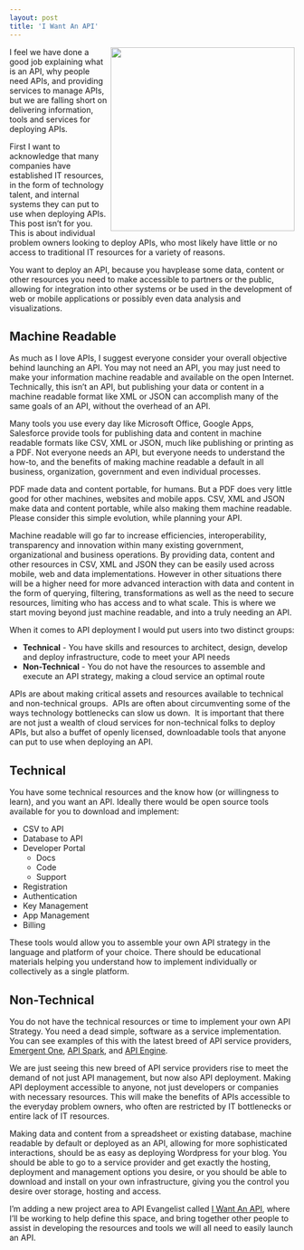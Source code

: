 ```yaml
---
layout: post
title: 'I Want An API'
---
```

<p><a title="I Want An API" href="http://iwantanapi.apievangelist.com/" target="_blank"><img src="https://s3.amazonaws.com/kinlane-productions/api-evangelist/tag-cloud-i-want-api.png" alt="" width="325" align="right" /></a></p>
<p>I feel we have done a good job explaining what is an API, why people need APIs, and providing services to manage APIs, but we are falling short on delivering information, tools and services for deploying APIs.</p>
<p>First I want to acknowledge that many companies have established IT resources, in the form of technology talent, and internal systems they can put to use when deploying APIs.  This post isn&rsquo;t for you.  This is about individual problem owners looking to deploy APIs, who most likely have little or no access to traditional IT resources for a variety of reasons.</p>
<p>You want to deploy an API, because you havplease some data, content or other resources you need to make accessible to partners or the public, allowing for integration into other systems or be used in the development of web or mobile applications or possibly even data analysis and visualizations.</p>
<h2>Machine Readable</h2>
<p>As much as I love APIs, I suggest everyone consider your overall objective behind launching an API.  You may not need an API, you may just need to make your information machine readable and available on the open Internet.  Technically, this isn&rsquo;t an API, but publishing your data or content in a machine readable format like XML or JSON can accomplish many of the same goals of an API, without the overhead of an API.</p>
<p>Many tools you use every day like Microsoft Office, Google Apps, Salesforce provide tools for publishing data and content in machine readable formats like CSV, XML or JSON, much like publishing or printing as a PDF.  Not everyone needs an API, but everyone needs to understand the how-to, and the benefits of making machine readable a default in all business, organization, government and even individual processes.</p>
<p>PDF made data and content portable, for humans. But a PDF does very little good for other machines, websites and mobile apps.  CSV, XML and JSON make data and content portable, while also making them machine readable.  Please consider this simple evolution, while planning your API.</p>
<p>Machine readable will go far to increase efficiencies, interoperability, transparency and innovation within many existing government, organizational and business operations.  By providing data, content and other resources in CSV, XML and JSON they can be easily used across mobile, web and data implementations.  However in other situations there will be a higher need for more advanced interaction with data and content in the form of querying, filtering, transformations as well as the need to secure resources, limiting who has access and to what scale.  This is where we start moving beyond just machine readable, and into a truly needing an API.</p>
<p>When it comes to API deployment I would put users into two distinct groups:</p>
<ul class="mainlist">
<li><strong>Technical</strong> - You have skills and resources to architect, design, develop and deploy infrastructure, code to meet your API needs</li>
<li><strong>Non-Technical</strong> - You do not have the resources to assemble and execute an API strategy, making a cloud service an optimal route</li>
</ul>
<p>APIs are about making critical assets and resources available to technical and non-technical groups. &nbsp;APIs are often about circumventing some of the ways technology bottlenecks can slow us down. &nbsp;It is important that there are not just a wealth of cloud services for non-technical folks to deploy APIs, but also a buffet of openly licensed, downloadable tools that anyone can put to use when deploying an API.</p>
<h2>Technical</h2>
<p>You have some technical resources and the know how (or willingness to learn), and you want an API.  Ideally there would be open source tools available for you to download and implement:</p>
<ul class="mainlist">
<li>CSV to API&nbsp;</li>
<li>Database to API</li>
<li>Developer Portal&nbsp;       
<ul class="mainlist">
<li>Docs&nbsp;</li>
<li>Code&nbsp;</li>
<li>Support&nbsp;</li>
</ul>
</li>
<li>Registration</li>
<li>Authentication</li>
<li>Key Management&nbsp;</li>
<li>App Management</li>
<li>Billing</li>
</ul>
<p>These tools would allow you to assemble your own API strategy in the language and platform of your choice.  There should be educational materials helping you understand how to implement individually or collectively as a single platform.</p>
<h2>Non-Technical</h2>
<p>You do not have the technical resources or time to implement your own API Strategy.  You need a dead simple, software as a service implementation.  You can see examples of this with the latest breed of API service providers, <a href="http://emergentone.com">Emergent One</a>, <a title="API Spark" href="http://apispark.com/">API Spark</a>, and <a href="https://apiengine.io/">API Engine</a>.</p>
<p>We are just seeing this new breed of API service providers rise to meet the demand of not just API management, but now also API deployment.  Making API deployment accessible to anyone, not just developers or companies with necessary resources.  This will make the benefits of APIs accessible to the everyday problem owners, who often are restricted by IT bottlenecks or entire lack of IT resources.</p>
<p>Making data and content from a spreadsheet or existing database, machine readable by default or deployed as an API, allowing for more sophisticated interactions, should be as easy as deploying Wordpress for your blog.  You should be able to go to a service provider and get exactly the hosting, deployment and management options you desire, or you should be able to download and install on your own infrastructure, giving you the control you desire over storage, hosting and access.</p>
<p>I&rsquo;m adding a new project area to API Evangelist called&nbsp;<a title="I Want An API" href="http://iwantanapi.apievangelist.com/" target="_blank">I Want An API</a>, where I&rsquo;ll be working to help define this space, and bring together other people to assist in developing the resources and tools we will all need to easily launch an API.</p>